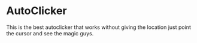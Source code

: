# AutoClicker
This is the best autoclicker that works without giving the location just point the cursor and see the magic guys.
